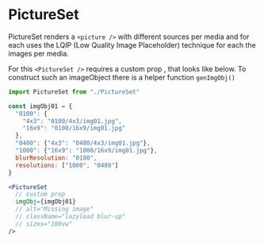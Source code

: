 # PictureSet

PictureSet renders a `<picture />` with different sources per media and for
each uses the LQIP (Low Quality Image Placeholder) technique for each
the images per media.

For this `<PictureSet />` requires a custom prop , that looks like below.
To construct such an imageObject there is a helper function `genImgObj()`

```jsx
import PictureSet from "./PictureSet"

const imgObj01 = {
  "0100": {
    "4x3": "0100/4x3/img01.jpg",
    "16x9": "0100/16x9/img01.jpg"
  },
  "0480": {"4x3": "0480/4x3/img01.jpg"},
  "1000": {"16x9": "1000/16x9/img01.jpg"},
  blurResolution: "0100",
  resolutions: ["1000", "0480"]
}

<PictureSet
  // custom prop
  imgObj={imgObj01}
  // alt="Missing image"
  // className="lazyload blur-up"
  // sizes="100vw"
/>
```







